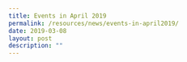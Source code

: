 ```yaml
---
title: Events in April 2019
permalink: /resources/news/events-in-april2019/
date: 2019-03-08
layout: post
description: ""
---
```

